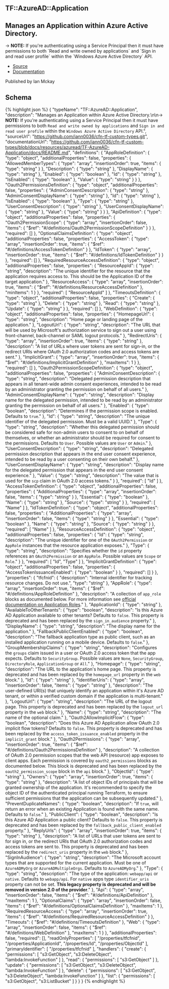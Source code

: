
## TF::AzureAD::Application

## Manages an Application within Azure Active Directory.

-&gt; **NOTE:** If you&#39;re authenticating using a Service Principal then it must have permissions to both &#x60;Read and write owned by applications&#x60; and &#x60;Sign in and read user profile&#x60; within the &#x60;Windows Azure Active Directory&#x60; API.

- [Source](https:&#x2F;&#x2F;github.com&#x2F;iann0036&#x2F;cfn-tf-custom-types.git) 
- [Documentation]()

Published by Ian Mckay

## Schema
{% highlight json %}
{
    "typeName": "TF::AzureAD::Application",
    "description": "Manages an Application within Azure Active Directory.\n\n-> **NOTE:** If you're authenticating using a Service Principal then it must have permissions to both `Read and write owned by applications` and `Sign in and read user profile` within the `Windows Azure Active Directory` API.",
    "sourceUrl": "https://github.com/iann0036/cfn-tf-custom-types.git",
    "documentationUrl": "https://github.com/iann0036/cfn-tf-custom-types/blob/docs/resources/azuread/TF-AzureAD-Application/docs/README.md",
    "definitions": {
        "AppRoleDefinition": {
            "type": "object",
            "additionalProperties": false,
            "properties": {
                "AllowedMemberTypes": {
                    "type": "array",
                    "insertionOrder": true,
                    "items": {
                        "type": "string"
                    }
                },
                "Description": {
                    "type": "string"
                },
                "DisplayName": {
                    "type": "string"
                },
                "Enabled": {
                    "type": "boolean"
                },
                "Id": {
                    "type": "string"
                },
                "IsEnabled": {
                    "type": "boolean"
                },
                "Value": {
                    "type": "string"
                }
            }
        },
        "Oauth2PermissionsDefinition": {
            "type": "object",
            "additionalProperties": false,
            "properties": {
                "AdminConsentDescription": {
                    "type": "string"
                },
                "AdminConsentDisplayName": {
                    "type": "string"
                },
                "Id": {
                    "type": "string"
                },
                "IsEnabled": {
                    "type": "boolean"
                },
                "Type": {
                    "type": "string"
                },
                "UserConsentDescription": {
                    "type": "string"
                },
                "UserConsentDisplayName": {
                    "type": "string"
                },
                "Value": {
                    "type": "string"
                }
            }
        },
        "ApiDefinition": {
            "type": "object",
            "additionalProperties": false,
            "properties": {
                "Oauth2PermissionScope": {
                    "type": "array",
                    "insertionOrder": false,
                    "items": {
                        "$ref": "#/definitions/Oauth2PermissionScopeDefinition"
                    }
                }
            },
            "required": []
        },
        "OptionalClaimsDefinition": {
            "type": "object",
            "additionalProperties": false,
            "properties": {
                "AccessToken": {
                    "type": "array",
                    "insertionOrder": true,
                    "items": {
                        "$ref": "#/definitions/AccessTokenDefinition"
                    }
                },
                "IdToken": {
                    "type": "array",
                    "insertionOrder": true,
                    "items": {
                        "$ref": "#/definitions/IdTokenDefinition"
                    }
                }
            },
            "required": []
        },
        "RequiredResourceAccessDefinition": {
            "type": "object",
            "additionalProperties": false,
            "properties": {
                "ResourceAppId": {
                    "type": "string",
                    "description": "The unique identifier for the resource that the application requires access to. This should be the Application ID of the target application."
                },
                "ResourceAccess": {
                    "type": "array",
                    "insertionOrder": true,
                    "items": {
                        "$ref": "#/definitions/ResourceAccessDefinition"
                    },
                    "minItems": 1
                }
            },
            "required": [
                "ResourceAppId"
            ]
        },
        "TimeoutsDefinition": {
            "type": "object",
            "additionalProperties": false,
            "properties": {
                "Create": {
                    "type": "string"
                },
                "Delete": {
                    "type": "string"
                },
                "Read": {
                    "type": "string"
                },
                "Update": {
                    "type": "string"
                }
            },
            "required": []
        },
        "WebDefinition": {
            "type": "object",
            "additionalProperties": false,
            "properties": {
                "HomepageUrl": {
                    "type": "string",
                    "description": "Home page or landing page of the application."
                },
                "LogoutUrl": {
                    "type": "string",
                    "description": "The URL that will be used by Microsoft's authorization service to sign out a user using front-channel, back-channel or SAML logout protocols."
                },
                "RedirectUris": {
                    "type": "array",
                    "insertionOrder": true,
                    "items": {
                        "type": "string"
                    },
                    "description": "A list of URLs where user tokens are sent for sign-in, or the redirect URIs where OAuth 2.0 authorization codes and access tokens are sent."
                },
                "ImplicitGrant": {
                    "type": "array",
                    "insertionOrder": true,
                    "items": {
                        "$ref": "#/definitions/ImplicitGrantDefinition"
                    },
                    "maxItems": 1
                }
            },
            "required": []
        },
        "Oauth2PermissionScopeDefinition": {
            "type": "object",
            "additionalProperties": false,
            "properties": {
                "AdminConsentDescription": {
                    "type": "string",
                    "description": "Delegated permission description that appears in all tenant-wide admin consent experiences, intended to be read by an administrator granting the permission on behalf of all users."
                },
                "AdminConsentDisplayName": {
                    "type": "string",
                    "description": "Display name for the delegated permission, intended to be read by an administrator granting the permission on behalf of all users."
                },
                "Enabled": {
                    "type": "boolean",
                    "description": "Determines if the permission scope is enabled. Defaults to `true`."
                },
                "Id": {
                    "type": "string",
                    "description": "The unique identifier of the delegated permission. Must be a valid UUID."
                },
                "Type": {
                    "type": "string",
                    "description": "Whether this delegated permission should be considered safe for non-admin users to consent to on behalf of themselves, or whether an administrator should be required for consent to the permissions. Defaults to `User`. Possible values are `User` or `Admin`."
                },
                "UserConsentDescription": {
                    "type": "string",
                    "description": "Delegated permission description that appears in the end user consent experience, intended to be read by a user consenting on their own behalf."
                },
                "UserConsentDisplayName": {
                    "type": "string",
                    "description": "Display name for the delegated permission that appears in the end user consent experience."
                },
                "Value": {
                    "type": "string",
                    "description": "The value that is used for the `scp` claim in OAuth 2.0 access tokens."
                }
            },
            "required": [
                "Id"
            ]
        },
        "AccessTokenDefinition": {
            "type": "object",
            "additionalProperties": false,
            "properties": {
                "AdditionalProperties": {
                    "type": "array",
                    "insertionOrder": false,
                    "items": {
                        "type": "string"
                    }
                },
                "Essential": {
                    "type": "boolean"
                },
                "Name": {
                    "type": "string"
                },
                "Source": {
                    "type": "string"
                }
            },
            "required": [
                "Name"
            ]
        },
        "IdTokenDefinition": {
            "type": "object",
            "additionalProperties": false,
            "properties": {
                "AdditionalProperties": {
                    "type": "array",
                    "insertionOrder": false,
                    "items": {
                        "type": "string"
                    }
                },
                "Essential": {
                    "type": "boolean"
                },
                "Name": {
                    "type": "string"
                },
                "Source": {
                    "type": "string"
                }
            },
            "required": [
                "Name"
            ]
        },
        "ResourceAccessDefinition": {
            "type": "object",
            "additionalProperties": false,
            "properties": {
                "Id": {
                    "type": "string",
                    "description": "The unique identifier for one of the `OAuth2Permission` or `AppRole` instances that the resource application exposes."
                },
                "Type": {
                    "type": "string",
                    "description": "Specifies whether the `id` property references an `OAuth2Permission` or an `AppRole`. Possible values are `Scope` or `Role`."
                }
            },
            "required": [
                "Id",
                "Type"
            ]
        },
        "ImplicitGrantDefinition": {
            "type": "object",
            "additionalProperties": false,
            "properties": {
                "AccessTokenIssuanceEnabled": {
                    "type": "boolean"
                }
            },
            "required": []
        }
    },
    "properties": {
        "tfcfnid": {
            "description": "Internal identifier for tracking resource changes. Do not use.",
            "type": "string"
        },
        "AppRole": {
            "type": "array",
            "insertionOrder": true,
            "items": {
                "$ref": "#/definitions/AppRoleDefinition"
            },
            "description": "A collection of `app_role` blocks as documented below. For more information see [official documentation on Application Roles](https://docs.microsoft.com/en-us/azure/architecture/multitenant-identity/app-roles)."
        },
        "ApplicationId": {
            "type": "string"
        },
        "AvailableToOtherTenants": {
            "type": "boolean",
            "description": "Is this Azure AD Application available to other tenants? Defaults to `false`. This property is deprecated and has been replaced by the `sign_in_audience` property."
        },
        "DisplayName": {
            "type": "string",
            "description": "The display name for the application."
        },
        "FallbackPublicClientEnabled": {
            "type": "boolean",
            "description": "The fallback application type as public client, such as an installed application running on a mobile device. Defaults to `false`."
        },
        "GroupMembershipClaims": {
            "type": "string",
            "description": "Configures the `groups` claim issued in a user or OAuth 2.0 access token that the app expects. Defaults to `SecurityGroup`. Possible values are `None`, `SecurityGroup`, `DirectoryRole`, `ApplicationGroup` or `All`."
        },
        "Homepage": {
            "type": "string",
            "description": "The URL to the application's home page. This property is deprecated and has been replaced by the `homepage_url` property in the `web` block."
        },
        "Id": {
            "type": "string"
        },
        "IdentifierUris": {
            "type": "array",
            "insertionOrder": false,
            "items": {
                "type": "string"
            },
            "description": "The user-defined URI(s) that uniquely identify an application within it's Azure AD tenant, or within a verified custom domain if the application is multi-tenant."
        },
        "LogoutUrl": {
            "type": "string",
            "description": "The URL of the logout page. This property is deprecated and has been replaced by the `logout_url` property in the `web` block."
        },
        "Name": {
            "type": "string",
            "description": "The name of the optional claim."
        },
        "Oauth2AllowImplicitFlow": {
            "type": "boolean",
            "description": "Does this Azure AD Application allow OAuth 2.0 implicit flow tokens? Defaults to `false`. This property is deprecated and has been replaced by the `access_token_issuance_enabled` property in the `implicit_grant` block."
        },
        "Oauth2Permissions": {
            "type": "array",
            "insertionOrder": true,
            "items": {
                "$ref": "#/definitions/Oauth2PermissionsDefinition"
            },
            "description": "A collection of OAuth 2.0 permission scopes that the web API (resource) app exposes to client apps. Each permission is covered by `oauth2_permissions` blocks as documented below. This block is deprecated and has been replaced by the `oauth2_permission_scope` block in the `api` block."
        },
        "ObjectId": {
            "type": "string"
        },
        "Owners": {
            "type": "array",
            "insertionOrder": true,
            "items": {
                "type": "string"
            },
            "description": "A list of object IDs of principals that will be granted ownership of the application. It's recommended to specify the object ID of the authenticated principal running Terraform, to ensure sufficient permissions that the application can be subsequently updated."
        },
        "PreventDuplicateNames": {
            "type": "boolean",
            "description": "If `true`, will return an error when an existing Application is found with the same name. Defaults to `false`."
        },
        "PublicClient": {
            "type": "boolean",
            "description": "Is this Azure AD Application a public client? Defaults to `false`. This property is deprecated and has been replaced by the `fallback_public_client_enabled` property."
        },
        "ReplyUrls": {
            "type": "array",
            "insertionOrder": true,
            "items": {
                "type": "string"
            },
            "description": "A list of URLs that user tokens are sent to for sign in, or the redirect URIs that OAuth 2.0 authorization codes and access tokens are sent to. This property is deprecated and has been replaced by the `redirect_uris` property in the `web` block."
        },
        "SignInAudience": {
            "type": "string",
            "description": "The Microsoft account types that are supported for the current application. Must be one of `AzureADMyOrg` or `AzureADMultipleOrgs`. Defaults to `AzureADMyOrg`."
        },
        "Type": {
            "type": "string",
            "description": "The type of the application: `webapp/api` or `native`. Defaults to `webapp/api`. For `native` apps type `identifier_uris` property can not be set. **This legacy property is deprecated and will be removed in version 2.0 of the provider**."
        },
        "Api": {
            "type": "array",
            "insertionOrder": false,
            "items": {
                "$ref": "#/definitions/ApiDefinition"
            },
            "maxItems": 1
        },
        "OptionalClaims": {
            "type": "array",
            "insertionOrder": false,
            "items": {
                "$ref": "#/definitions/OptionalClaimsDefinition"
            },
            "maxItems": 1
        },
        "RequiredResourceAccess": {
            "type": "array",
            "insertionOrder": true,
            "items": {
                "$ref": "#/definitions/RequiredResourceAccessDefinition"
            }
        },
        "Timeouts": {
            "$ref": "#/definitions/TimeoutsDefinition"
        },
        "Web": {
            "type": "array",
            "insertionOrder": false,
            "items": {
                "$ref": "#/definitions/WebDefinition"
            },
            "maxItems": 1
        }
    },
    "additionalProperties": false,
    "required": [],
    "readOnlyProperties": [
        "/properties/tfcfnid",
        "/properties/ApplicationId",
        "/properties/Id",
        "/properties/ObjectId"
    ],
    "primaryIdentifier": [
        "/properties/tfcfnid"
    ],
    "handlers": {
        "create": {
            "permissions": [
                "s3:GetObject",
                "s3:DeleteObject",
                "lambda:InvokeFunction"
            ]
        },
        "read": {
            "permissions": [
                "s3:GetObject"
            ]
        },
        "update": {
            "permissions": [
                "s3:GetObject",
                "s3:DeleteObject",
                "lambda:InvokeFunction"
            ]
        },
        "delete": {
            "permissions": [
                "s3:GetObject",
                "s3:DeleteObject",
                "lambda:InvokeFunction"
            ]
        },
        "list": {
            "permissions": [
                "s3:GetObject",
                "s3:ListBucket"
            ]
        }
    }
}
{% endhighlight %}
